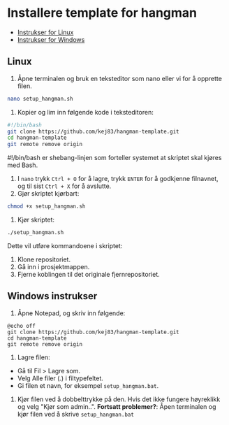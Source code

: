 # Installere template for hangman
- [Instrukser for Linux](#linux) 
- [Instrukser for Windows](#windows-instrukser)

## Linux
1. Åpne terminalen og bruk en teksteditor som nano eller vi for å opprette filen.
```bash
nano setup_hangman.sh
```
1. Kopier og lim inn følgende kode i teksteditoren:

```bash
#!/bin/bash
git clone https://github.com/kej83/hangman-template.git
cd hangman-template
git remote remove origin
```
#!/bin/bash er shebang-linjen som forteller systemet at skriptet skal kjøres med Bash.
1. I `nano` trykk `Ctrl + O` for å lagre, trykk `ENTER` for å godkjenne filnavnet, og til sist `Ctrl + X` for å avslutte.
1. Gjør skriptet kjørbart:
```bash
chmod +x setup_hangman.sh
```
1. Kjør skriptet:
```bash
./setup_hangman.sh
```

Dette vil utføre kommandoene i skriptet:

1. Klone repositoriet.
1. Gå inn i prosjektmappen.
1. Fjerne koblingen til det originale fjernrepositoriet.

## Windows instrukser

1. Åpne Notepad, og skriv inn følgende:
```batch
@echo off
git clone https://github.com/kej83/hangman-template.git
cd hangman-template
git remote remove origin
```
1. Lagre filen:

- Gå til Fil > Lagre som.
- Velg Alle filer (*.*) i filtypefeltet.
- Gi filen et navn, for eksempel `setup_hangman.bat`.

1. Kjør filen ved å dobbelttrykke på den. Hvis det ikke fungere høyreklikk og velg "Kjør som admin..".
**Fortsatt problemer?**: Åpen terminalen og kjør filen ved å skrive `setup_hangman.bat`
